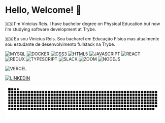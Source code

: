 # Hello, Welcome! :wave:

:us: I'm Vinicius Reis. I have bachelor degree on Physical Education but now i'm studying software development at Trybe.

:brazil: Eu sou Vinicius Reis. Sou bacharel em Educação Física mas atualmente sou estudante de desenvolvimento fullstack na Trybe.




<img src='https://img.shields.io/badge/MySQL-005C84?style=for-the-badge&logo=mysql&logoColor=white' alt='MYSQL'> <img src='https://img.shields.io/badge/Docker-2CA5E0?style=for-the-badge&logo=docker&logoColor=white' alt='DOCKER'> <img src='https://img.shields.io/badge/CSS3-1572B6?style=for-the-badge&logo=css3&logoColor=white' alt='CSS3'> <img src='https://img.shields.io/badge/HTML5-E34F26?style=for-the-badge&logo=html5&logoColor=white' alt='HTML5'>
<img src='https://img.shields.io/badge/JavaScript-323330?style=for-the-badge&logo=javascript&logoColor=F7DF1E' alt='JAVASCRIPT'>
<img src='https://img.shields.io/badge/React-20232A?style=for-the-badge&logo=react&logoColor=61DAFB' alt='REACT'>
<img src='https://img.shields.io/badge/Redux-593D88?style=for-the-badge&logo=redux&logoColor=white' alt='REDUX'>
<img src='https://img.shields.io/badge/TypeScript-007ACC?style=for-the-badge&logo=typescript&logoColor=white' alt='TYPESCRIPT'>
<img src='https://img.shields.io/badge/Slack-4A154B?style=for-the-badge&logo=slack&logoColor=white' alt='SLACK'>
<img src='https://img.shields.io/badge/Zoom-2D8CFF?style=for-the-badge&logo=zoom&logoColor=white' alt='ZOOM'>
<img src='https://img.shields.io/badge/Node.js-339933?style=for-the-badge&logo=nodedotjs&logoColor=white' alt='NODEJS'>


<img src='https://github-readme-stats.vercel.app/api/top-langs/?username={ViniciusSouzaReis}&theme={dark}' alt='VERCEL'>




<a href="https://www.linkedin.com/in/vinicius-souza-reis/"><img src="https://img.shields.io/badge/LinkedIn-0077B5?style=for-the-badge&logo=linkedin&logoColor=white" alt="LINKEDIN">
  
  
<img src='https://raw.githubusercontent.com/Platane/snk/output/github-contribution-grid-snake.svg' alt='SNAKE'>
